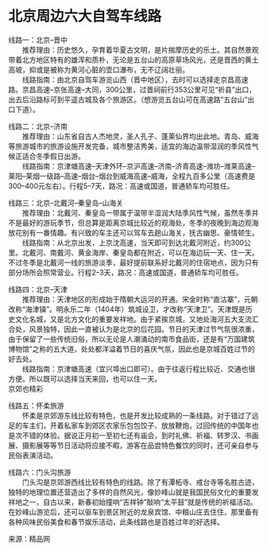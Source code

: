 # 北京周边六大自驾车线路  

线路一：北京–晋中  
&emsp;&emsp;推荐理由：历史悠久，孕育着华夏古文明，是片揣摩历史的乐土。其自然景观带着北方地区特有的雄浑和质朴，无论是五台山的高原草场风光，还是晋西的黄土高坡，抑或是被称为黄河心脏的壶口瀑布，无不辽阔壮丽。  
&emsp;&emsp;线路指南：由北京自驾车游览山西（晋中地区），去时可以选择走京昌高速路。京昌高速–京张高速–大同，300公里，过晋祠前行353公里可见“祈县”出口，出去后沿路标可到平遥古城及各个旅游区。（想游览五台山可在高速路“五台山”出口下道）。  

线路二：北京–济南  
&emsp;&emsp;推荐理由：山东省自古人杰地灵，圣人孔子、蓬莱仙界均出此地。青岛、威海等旅游城市的旅游设施开发完备，城市整洁秀美，适宜的海边温带湿润的季风性气候正适合冬季假日出游。  
&emsp;&emsp;线路指南：京津塘高速–天津外环–京沪高速–济南–济青高速–潍坊–潍莱高速–莱阳–莱烟一级路–高速–烟台–烟台到威海高速–威海，全程九百多公里（高速费是300–400元左右）。行程5–7天，路况：高速或国道，普通轿车均可胜任。  

线路三：北京–北戴河–秦皇岛–山海关  
&emsp;&emsp;推荐理由：北戴河、秦皇岛一带属于温带半湿润大陆季风性气候，虽然冬季并不是最好的游玩季节，但总算是距离京城比较近的观海处，冬季的夜晚到海边观海放花别有一番情趣。有兴致的车主还可以驾车去趟山海关，抚古幽思、豪情顿生。  
&emsp;&emsp;线路指南：从北京出发，上京沈高速，当天即可到达北戴河附近，约300公里。北戴河、南戴河、黄金海岸、秦皇岛都在附近，可以在海边玩一天、住一天。不过冬季是北戴河一线的旅游淡季，最好提前联系好北戴河的住宿地点，因为只有部分场所会照常营业。行程2–3天，路况：高速或国道，普通轿车均可胜任。  

线路四：北京–天津  
&emsp;&emsp;推荐理由：天津地区的形成始于隋朝大运河的开通。宋金时称“直沽寨”，元朝改称“海津镇”。明永乐二年（1404年）筑城设卫，才改称“天津卫”。天津既是历史文化名城，又是北方文化的重要发祥地。由于紧挨京城，又地处海河五大支流汇合处，风景独特，因此一直被认为是北京的后花园。节日的天津过节气氛很浓重，由于保留了一些传统旧俗，所以无论是人潮涌动的南市食品街，还是有“万国建筑博物馆”之称的五大道，处处都洋溢着节日的喜庆气氛，因此也是京城百姓过节的好去处。  
&emsp;&emsp;线路指南：京津塘高速（宜兴埠出口即可）。由于往返行程比较近、交通也很方便。所以既可以选择当天来回，也可以住一天。  
京郊也精彩  

线路五：怀柔旅游  
&emsp;&emsp;怀柔是京郊游东线比较有特色，也是开发比较成熟的一条线路。对于错过了远足的车主们，开着私家车到郊区农家乐包包饺子、放放鞭炮，过回传统的中国年也是次不错的体验。据说正月初一至初七还有庙会，到时礼佛、祈福、转罗汉、书画展、摄影展等等节日活动将应接不暇，游客在品尝特色餐饮的同时，还可亲自参与民俗表演活动。  

线路六：门头沟旅游  
&emsp;&emsp;门头沟是京郊游西线比较有特色的线路。除了有潭柘寺、戒台寺等名胜古迹，独特的地理位置还营造出了多样的自然风光，像妙峰山就是我国民俗文化的重要发祥地之一，自古以来，新春初始撞响“吉祥钟”敲响“太平鼓”就是传统的祈福活动。在妙峰山游览后，还可以驱车到景区附近的龙泉宾馆、中粮山庄去住住，那里备有各种风味民俗美食和春节娱乐活动，此条线路也是百姓过年的好选择。  

来源：精品网  